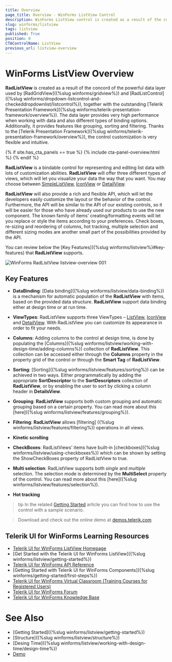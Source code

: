 ```yaml
---
title: Overview
page_title: Overview - WinForms ListView Control
description: WinForms ListView control is created as a result of the concord of the powerful data layer used by RadGridView and RadListControl, together with the outstanding Telerik Presentation Framework.
slug: winforms/listview
tags: listview
published: True
position: 0
CTAControlName: ListView
previous_url: listview-overview
---
```


# WinForms ListView Overview

**RadListView** is created as a result of the concord of the powerful data layer used by [RadGridView]({%slug winforms/gridview%}) and [RadListControl]({%slug winforms/dropdown-listcontrol-and-checkeddropdownlist/listcontrol%}), together with the outstanding [Telerik Presentation Framework]({%slug winforms/telerik-presentation-framework/overview%}). The data layer provides very high performance when working with data and also different types of binding options. Additionally, it provides features like grouping, sorting and filtering. Thanks to the [Telerik Presentation Framework]({%slug winforms/telerik-presentation-framework/overview%}), the control customization is very flexible and intuitive.

{% if site.has_cta_panels == true %}
{% include cta-panel-overview.html %}
{% endif %}
        
**RadListView** is a bindable control for representing and editing list data with lots of customization abilities. **RadListView** will offer three different types of views, which will let you visualize your data the way that you want. You may choose between [SimpleListView](https://docs.telerik.com/devtools/winforms/controls/listview/views#listview), [IconView](https://docs.telerik.com/devtools/winforms/controls/listview/views#iconsview) or [DetailView](https://docs.telerik.com/devtools/winforms/controls/listview/views#detailsview).      

**RadListView** will also provide a rich and flexible API, which will let the developers easily customize the layout or the behavior of the control. Furthermore, the API will be similar to the API of our existing controls, so it will be easier for those who have already used our products to use the new component. The known family of items’ creating/formatting events will let you replace or style the items according to your preferences. Check boxes, re-sizing and reordering of columns, hot tracking, multiple selection and different sizing modes are another small part of the possibilities provided by the API.

You can review below the [Key Features]({%slug winforms/listview%}#key-features) that **RadListView** supports.

![WinForms RadListView listview-overview 001](images/listview-overview001.png)

## Key Features

* __DataBinding__: [Data binding]({%slug winforms/listview/data-binding%}) is a mechanism for automatic population of the **RadListView** with items, based on the provided data structure. **RadListView** support data binding either at design time or at run time. 

* __ViewTypes__: RadListView supports three ViewTypes – [ListView](https://docs.telerik.com/devtools/winforms/controls/listview/views#listview), [IconView](https://docs.telerik.com/devtools/winforms/controls/listview/views#iconsview) and [DetailView](https://docs.telerik.com/devtools/winforms/controls/listview/views#detailsview). With RadListView you can customize its appearance in order to fit your needs.

* __Columns__: Adding columns to the control at design time, is done by populating the [Columns]({%slug winforms/listview/working-with-design-time/adding-columns%}) collection of **RadListView**. This collection can be accessed either through the __Columns__ property in the property grid of the control or through the __Smart Tag__ of **RadListView**. 

* __Sorting__: [Sorting]({%slug winforms/listview/features/sorting%}) can be achieved in two ways. Either programmatically by adding the appropriate __SortDescriptor__ to the __SortDescriptors__ collection of **RadListView**, or by enabling the user to sort by clicking a column header in __DetailsView__.

* __Grouping__: **RadListView** supports both custom grouping and automatic grouping based on a certain property. You can read more about this [here]({%slug winforms/listview/features/grouping%}).

* __Filtering__: __RadListView__ allows [filtering] ({%slug winforms/listview/features/filtering%}) operations in all views.

* __Kinetic scrolling__

* __CheckBoxes__: RadListViews' items have built-in [checkboxes]({%slug winforms/listview/using-checkboxes%}) which can be shown by setting the ShowCheckBoxes property of RadListView to true.

* __Multi selection__: RadListView supports both *single* and *multiple* selection. The selection mode is determined by the **MultiSelect** property of the control.  You can read more about this [here]({%slug winforms/listview/features/selection%}).

* __Hot tracking__

>tip In the related [Getting Started](https://docs.telerik.com/devtools/winforms/controls/listview/getting-started) article you can find how to use the control with a sample scenario.

> Download and check out the online demo at [demos.telerik.com](https://telerik-winforms-demos.s3.amazonaws.com/TelerikWinFormsExamplesLauncher.exe)


## Telerik UI for WinForms Learning Resources
* [Telerik UI for WinForms ListView Homepage](https://www.telerik.com/products/winforms/listview.aspx)
* [Get Started with the Telerik UI for WinForms ListView]({%slug winforms/listview/getting-started%})
* [Telerik UI for WinForms API Reference](https://docs.telerik.com/devtools/winforms/api/)
* [Getting Started with Telerik UI for WinForms Components]({%slug winforms/getting-started/first-steps%})
* [Telerik UI for WinForms Virtual Classroom (Training Courses for Registered Users)](https://learn.telerik.com/learn/course/external/view/elearning/17/TelerikUIforWinForms) 
* [Telerik UI for WinForms Forum](https://www.telerik.com/forums/winforms)
* [Telerik UI for WinForms Knowledge Base](https://docs.telerik.com/devtools/winforms/knowledge-base)

# See Also

* [Getting Started]({%slug winforms/listview/getting-started%})
* [Structure]({%slug winforms/listview/structure%})
* [Desing Time]({%slug winforms/listview/working-with-design-time/design-time%})
* [Demo](https://telerik-winforms-demos.s3.amazonaws.com/TelerikWinFormsExamplesLauncher.exe)
